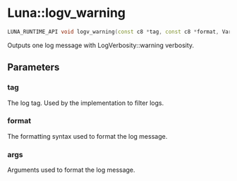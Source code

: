 # Luna::logv_warning

```c++
LUNA_RUNTIME_API void logv_warning(const c8 *tag, const c8 *format, VarList args)
```

Outputs one log message with LogVerbosity::warning verbosity. 



## Parameters
### tag
The log tag. Used by the implementation to filter logs. 

### format
The formatting syntax used to format the log message. 

### args
Arguments used to format the log message. 

